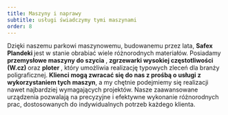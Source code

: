 ```yaml
---
title: Maszyny i naprawy
subtitle: usługi świadczymy tymi maszynami
order: 8
---
```


Dzięki naszemu parkowi maszynowemu, budowanemu przez lata, <strong> Safex Plandeki </strong>
jest w stanie obrabiać wiele różnorodnych materiałów. Posiadamy <strong> przemysłowe
maszyny do szycia </strong>, <strong> zgrzewarki wysokiej częstotliwości (W.cz) </strong> oraz
<strong> ploter </strong>, który umożliwia realizację typowych zleceń dla branży
poligraficznej. **Klienci mogą zwracać się do nas z prośbą o usługi z
wykorzystaniem tych maszyn**, a my chętnie podejmiemy się realizacji nawet
najbardziej wymagających projektów. Nasze zaawansowane urządzenia pozwalają na
precyzyjne i efektywne wykonanie różnorodnych prac, dostosowanych do
indywidualnych potrzeb każdego klienta.

